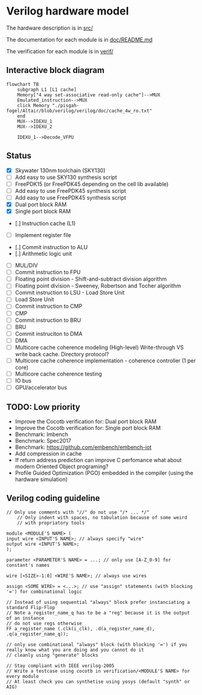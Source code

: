 # Verilog hardware model

The hardware description is in [src/](src/)


The documentation for each module is in [doc/README.md](doc/README.md)


The verification for each module is in [verif/](verif/)


## Interactive block diagram

```mermaid
flowchart TB
    subgraph L1 [L1 cache]
    Memory["4 way set-associative read-only cache"]-->MUX
    Emulated_instruction-->MUX
    click Memory "./pisgah-fogel/Altair/blob/verilog/verilog/doc/cache_4w_ro.txt"
    end
    MUX-->IDEXU_1
    MUX-->IDEXU_2

    IDEXU_1-->Decode_VFPU
```

## Status
 - [x] Skywater 130nm toolchain (SKY130)
 - [ ] Add easy to use SKY130 synthesis script
 - [ ] FreePDK15 (or FreePDK45 depending on the cell lib available)
 - [ ] Add easy to use FreePDK45 synthesis script
 - [ ] Add easy to use FreePDK45 synthesis script
 - [x] Dual port block RAM
 - [x] Single port block RAM
 - [.] Instruction cache (L1)
 - [ ] Implement register file
 - [.] Commit instruction to ALU
 - [.] Arithmetic logic unit
 - [ ] MUL/DIV
 - [ ] Commit instruction to FPU 
 - [ ] Floating point division - Shift-and-subtract division algorithm
 - [ ] Floating point division - Sweeney, Robertson and Tocher algorithm
 - [ ] Commit instruction to LSU - Load Store Unit
 - [ ] Load Store Unit
 - [ ] Commit instruction to CMP
 - [ ] CMP
 - [ ] Commit instruction to BRU
 - [ ] BRU
 - [ ] Commit instruciton to DMA
 - [ ] DMA
 - [ ] Multicore cache coherence modeling (High-level)
Write-through VS write back cache. Directory protocol?
 - [ ] Multicore cache coherence implementation - coherence controller (1 per core)
 - [ ] Multicore cache coherence testing
 - [ ] IO bus
 - [ ] GPU/accelerator bus

## TODO: Low priority
 - Improve the Cocotb verification for: Dual port block RAM
 - Improve the Cocotb verification for: Single port block RAM
 - Benchmark: lmbench
 - Benchmark: Spec2017
 - Benchmark: <https://github.com/embench/embench-iot>
 - Add compression in cache
 - If return address prediction can improve C perfomance what about modern
   Oriented Object programing?
 - Profile Guided Optimization (PGO) embedded in the compiler (using the hardware simulation)

## Verilog coding guideline

```
// Only use comments with "//" do not use "/* ... */"
    // Only indent with spaces, no tabulation because of some weird
    // with propriatory tools

module <MODULE'S NAME> (
input wire <INPUT'S NAME>; // always specify "wire"
output wire <INPUT'S NAME>;
);

parameter <PARAMETER'S NAME> = ...; // only use [A-Z_0-9] for constant's names

wire [<SIZE>-1:0] <WIRE'S NAME>; // always use wires

assign <SOME WIRE> = <...>; // use "assign" statements (with blocking '=') for combinational logic

// Instead of using sequential "always" block prefer instanciating a standard Flip-Flop
// Note a_register_name_q has to be a "reg" because it is the output of an instance
// do not use regs otherwise
FF a_register_name (.clk(i_clk), .d(a_register_name_d), .q(a_register_name_q));

// only use combinational "always" block (with blocking '=') if you really know what you are doing and you cannot do it
// cleanly using "generate" blocks

// Stay compliant with IEEE verilog-2005
// Write a testcase using cocotb in verification/<MODULE'S NAME> for every module
// At least check you can synthetise using yosys (default "synth" or AIG)
```
